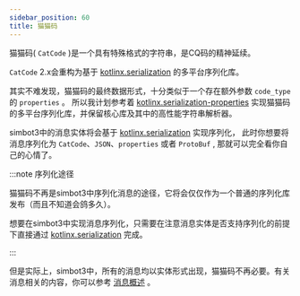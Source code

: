 ```yaml
---
sidebar_position: 60
title: 猫猫码
---
```


猫猫码( `CatCode` )是一个具有特殊格式的字符串，是CQ码的精神延续。


`CatCode` 2.x会重构为基于 [kotlinx.serialization](https://github.com/Kotlin/kotlinx.serialization) 的多平台序列化库。

其实不难发现，猫猫码的最终数据形式，十分类似于一个存在额外参数 `code_type` 的 `properties` 。
所以我计划参考着 [kotlinx.serialization-properties](https://github.com/Kotlin/kotlinx.serialization/blob/master/docs/formats.md#properties-experimental) 
实现猫猫码的多平台序列化库，并保留核心库及其中的高性能字符串解析器。

simbot3中的消息实体将会基于 [kotlinx.serialization](https://github.com/Kotlin/kotlinx.serialization) 实现序列化，
此时你想要将消息序列化为 `CatCode`、`JSON`、`properties` 或者 `ProtoBuf` , 那就可以完全看你自己的心情了。

:::note 序列化途径

猫猫码不再是simbot3中序列化消息的途径，它将会仅仅作为一个普通的序列化库发布（而且不知道会鸽多久）。

想要在simbot3中实现消息序列化，只需要在注意消息实体是否支持序列化的前提下直接通过 [kotlinx.serialization](https://github.com/Kotlin/kotlinx.serialization)
完成。

:::



但是实际上，simbot3中，所有的消息均以实体形式出现，猫猫码不再必要。有关消息相关的内容，你可以参考 [消息概述](message-overview) 。